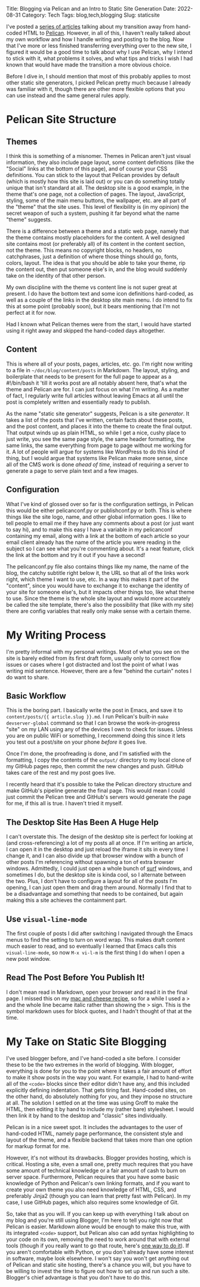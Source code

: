Title: Blogging via Pelican and an Intro to Static Site Generation
Date: 2022-08-31
Category: Tech
Tags: blog,tech,blogging
Slug: staticsite

I've posted a [series of articles]({tag}blog) talking about my transition away from hand-coded HTML to [Pelican](https://getpelican.com/). However, in all of this, I haven't really talked about my own workflow and how I handle writing and posting to the blog. Now that I've more or less finished transferring everything over to the new site, I figured it would be a good time to talk about why I use Pelican, why I intend to stick with it, what problems it solves, and what tips and tricks I wish I had known that would have made the transition a more obvious choice.

Before I dive in, I should mention that most of this probably applies to most other static site generators, I picked Pelican pretty much because I already was familiar with it, though there are other more flexible options that you can use instead and the same general rules apply.

# Pelican Site Structure

## Themes

I think this is something of a misnomer. Themes in Pelican aren't just visual information, they also include page layout, some content definitions (like the "Social" links at the bottom of this page), and of course your CSS definitions. You can stick to the layout that Pelican provides by default (which is mostly how this site is laid out) or you can do something totally unique that isn't standard at all. The desktop site is a good example, in the theme that's one page, not a collection of pages. The layout, JavaScript, styling, some of the main menu buttons, the wallpaper, etc. are all part of the "theme" that the site uses. This level of flexibility is (in my opinion) the secret weapon of such a system, pushing it far beyond what the name "theme" suggests.

There is a difference between a theme and a static web page, namely that the theme contains mostly placeholders for the content. A well designed site contains most (or preferably all) of its content in the content section, not the theme. This means no copyright blocks, no headers, no catchphrases, just a definition of where those things should go, fonts, colors, layout. The idea is that you should be able to take your theme, rip the content out, then put someone else's in, and the blog would suddenly take on the identity of that other person.

My own discipline with the theme vs content line is not super great at present. I do have the bottom text and some icon definitions hard-coded, as well as a couple of the links in the desktop site main menu. I do intend to fix this at some point (probably soon), but it bears mentioning that I'm not perfect at it for now.

Had I known what Pelican themes were from the start, I would have started using it right away and skipped the hand-coded days altogether.

## Content

This is where all of your posts, pages, articles, etc. go. I'm right now writing to a file in `~/doc/blog/content/posts` in Markdown. The layout, styling, and boilerplate that needs to be present for the full page to appear as a #!/bin/bash it 'till it works post are all notably absent here, that's what the theme and Pelican are for. I can just focus on what I'm writing. As a matter of fact, I regularly write full articles without leaving Emacs at all until the post is completely written and essentially ready to publish.

As the name "static site generator" suggests, Pelican is a site _generator_. It takes a list of the posts that I've written, certain facts about these posts, and the post content, and places it into the theme to create the final output. That output winds up as plain HTML, so while I get a nice, cushy place to just write, you see the same page style, the same header formatting, the same links, the same everything from page to page without me working for it. A lot of people will argue for systems like WordPress to do this kind of thing, but I would argue that systems like Pelican make more sense, since all of the CMS work is done _ahead of time_, instead of requiring a server to generate a page to serve plain text and a few images.

## Configuration

What I've kind of glossed over so far is the configuration settings, in Pelican this would be either pelicanconf.py or publishconf.py or both. This is where things like the site logo, name, and other global information goes. I like to tell people to email me if they have any comments about a post (or just want to say hi), and to make this easy I have a variable in my pelicanconf containing my email, along with a link at the bottom of each article so your email client already has the name of the article you were reading in the subject so I can see what you're commenting about. It's a neat feature, click the link at the bottom and try it out if you have a second!

The pelicanconf.py file also contains things like my name, the name of the blog, the catchy subtitle right below it, the URL so that all of the links work right, which theme I want to use, etc. In a way this makes it part of the "content", since you would have to exchange it to exchange the identity of your site for someone else's, but it impacts other things too, like what theme to use. Since the theme is the whole site layout and would more accurately be called the site template, there's also the possibility that (like with my site) there are config variables that really only make sense with a certain theme.

# My Writing Process

I'm pretty informal with my personal writings. Most of what you see on the site is barely edited from its first draft form, usually only to correct flow issues or cases where I got distracted and lost the point of what I was writing mid sentence. However, there are a few "behind the curtain" notes I do want to share.

## Basic Workflow

This is the boring part. I basically write the post in Emacs, and save it to `content/posts/{{ article.slug }}.md`. I run Pelican's built-in `make devserver-global` command so that I can browse the work-in-progress "site" on my LAN using any of the devices I own to check for issues. Unless you are on public WiFi or something, I recommend doing this since it lets you test out a post/site on your phone _before_ it goes live.

Once I'm done, the proofreading is done, and I'm satisfied with the formatting, I copy the contents of the `output/` directory to my local clone of my GitHub pages repo, then commit the new changes and push. GitHub takes care of the rest and my post goes live.

I recently heard that it's possible to take the Pelican directory structure and make GitHub's pipeline generate the final page. This would mean I could just commit the Pelican tree and GitHub's servers would generate the page for me, if this all is true. I haven't tried it myself.

## The Desktop Site Has Been A Huge Help

I can't overstate this. The design of the desktop site is perfect for looking at (and cross-referencing) a lot of my posts all at once. If I'm writing an article, I can open it in the desktop and just reload the iframe it sits in every time I change it, and I can also divide up that browser window with a bunch of other posts I'm referencing without spawning a ton of extra browser windows. Admittedly, I could just open a whole bunch of [surf](https://suckless.org/surf) windows, and sometimes I do, but the desktop site is kinda cool, so I alternate between the two. Plus, I don't have to configure a layout for all of the posts I'm opening, I can just open them and drag them around. Normally I find that to be a disadvantage and something that needs to be contained, but again making this a site achieves the containment part.

## Use `visual-line-mode`

The first couple of posts I did after switching I navigated through the Emacs menus to find the setting to turn on word wrap. This makes draft content much easier to read, and so eventually I learned that Emacs calls this `visual-line-mode`, so now `M-x vi-l-m` is the first thing I do when I open a new post window.

## Read The Post Before You Publish It!

I don't mean read in Markdown, open your browser and read it in the final page. I missed this on my [mac and cheese recipe]({filename}macncheese.md), so for a while I used a \> and the whole line became italic rather than showing the \> sign. This is the symbol markdown uses for block quotes, and I hadn't thought of that at the time.

# My Take on Static Site Blogging

I've used blogger before, and I've hand-coded a site before. I consider these to be the two extremes in the world of blogging. With blogger, everything is done for you to the point where it takes a fair amount of effort to make it show posts in the way you want. For example, I had to hand-write all of the `<code>` blocks since their editor didn't have any, and this included explicitly defining indentation. That gets tiring fast. Hand-coded sites, on the other hand, do absolutely nothing for you, and they impose no structure at all. The solution I settled on at the time was using Groff to make the HTML, then editing it by hand to include my (rather bare) stylesheet. I would then link it by hand to the desktop and "classic" sites individually.

Pelican is in a nice sweet spot. It includes the advantages to the user of hand-coded HTML, namely page performance, the consistent style and layout of the theme, and a flexible backend that takes more than one option for markup format for me.

However, it's not without its drawbacks. Blogger provides hosting, which is critical. Hosting a site, even a small one, pretty much requires that you have some amount of technical knowledge or a fair amount of cash to burn on server space. Furthermore, Pelican requires that you have some basic knowledge of Python and Pelican's own linking formats, and if you want to create your own theme you also need knowledge of HTML, CSS, and preferably Jinja2 (though you can learn that pretty fast with Pelican). In my case, I use GitHub pages, which also requires some knowledge of Git.

So, take that as you will. If you can keep up with everything I talk about on my blog and you're still using Blogger, I'm here to tell you right now that Pelican is easier. Markdown alone would be enough to make this true, with its integrated `<code>` support, but Pelican also can add syntax highlighting to your code on its own, removing the need to work around that with external tools (though if you really want to go that route, here's [one way to do it](https://madcompiler.blogspot.com/2017/05/nice-code-blocks-in-blogger.html)). If you aren't comfortable with Python, or you don't already have some interest in software, maybe look elsewhere. I won't say you won't get anything out of Pelican and static site hosting, there's a chance you will, but you have to be willing to invest the time to figure out how to set up and run such a site. Blogger's chief advantage is that you don't have to do this.
